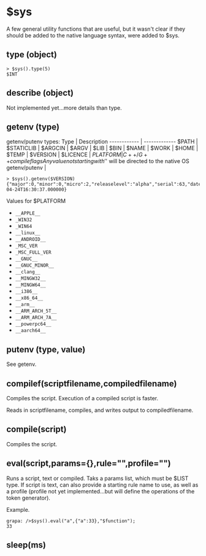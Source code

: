 # $sys
A few general utility functions that are useful, but it wasn't clear if they should be added to the native language syntax, were added to $sys.

## type (object)
```
> $sys().type(5)
$INT
```

## describe (object)
Not implemented yet...more details than type. 

## getenv (type)

getenv/putenv types:
Type | Description
------------ | -------------
$PATH | 
$STATICLIB |
$ARGCIN |
$ARGV |
$LIB |
$BIN |
$NAME |
$WORK |
$HOME |
$TEMP |
$VERSION |
$LICENCE |
$PLATFORM | C++/G++ compile flags
Any value not starting with '$' will be directed to the native OS getenv/putenv |

```
> $sys().getenv($VERSION)
{"major":0,"minor":0,"micro":2,"releaselevel":"alpha","serial":63,"date":2020-04-24T16:30:37.000000}
```

Values for $PLATFORM 
* `__APPLE__`
* `_WIN32`
* `_WIN64`
* `__linux__`
* `__ANDROID__`
* `_MSC_VER`
* `_MSC_FULL_VER`
* `__GNUC__`
* `__GNUC_MINOR__`
* `__clang__`
* `__MINGW32__`
* `__MINGW64__`
* `__i386__`
* `__x86_64__`
* `__arm__`
* `__ARM_ARCH_5T__`
* `__ARM_ARCH_7A__`
* `__powerpc64__`
* `__aarch64__`

## putenv (type, value)
See getenv.

## compilef(scriptfilename,compiledfilename)
Compiles the script. Execution of a compiled script is faster. 

Reads in scriptfilename, compiles, and writes output to compiledfilename.

## compile(script)
Compiles the script.

## eval(script,params={},rule="",profile="")
Runs a script, text or compiled. 
Taks a params list, which must be $LIST type. 
If script is text, can also provide a starting rule name to use, as well as a profile (profile not yet implemented...but will define the operations of the token generator).

Example.

```
grapa: />$sys().eval("a",{"a":33},"$function");
33
```

## sleep(ms)

